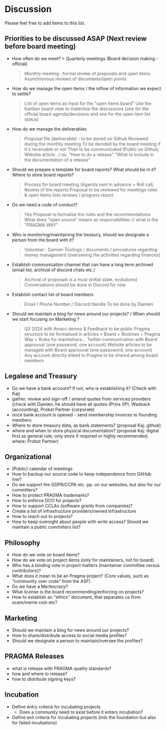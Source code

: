# Discussion

Please feel free to add items to this list.

## Priorities to be discussed ASAP (Next review before board meeting)
- How often do we meet? > Quarterly meetings (Board decision making -official)
  > Monthly meeting : formal review of proposals and open items
  > Asynchronous reviews of documents/open points
  
- How do we manage the open items / the inflow of information we expect to settle?
  > List of open items as input for the "open items board"
  > Use the Kanban board view to materilize the discussions (one for the official board agenda/decisions and one for the open item list status)

- How do we manage the deliverables
  > Proposal file (deliverable) - to be stored on Github
  > Reviewed during the monthly meeting
  > To be decided by the board meeting if it's receivable or not
  > Then to be communicated (Public on Github, Website article...)
  > ex: "How to do a release" "What to include in the documentation of a release" 

- Should we prepare a template for board reports? What should be in it? Where to store board reports?
  > Process for board meeting (Agenda sent in advance > Roll call; Review of the reports 
  > Proposal to be reviewed for meetings rules & open items lists reviews / progress report 
  
- Do we need a code of conduct?
  > Yes
  > Proposal to formalise the rules and the recommendations
  > What does "open source" means as responsibilities // what is the "PRAGMA WAY"
 
- Who is monitoring/maintaining the treasury, should we designate a person from the board with it?
  > Volunteer : Damien
  > Toolings / documents / procedures regarding money management (overseeing the activities regarding finances)
  
- Establish communication channel that can have a long term archived (email list, archival of discord chats etc.)
  > Archival of proposals is a must (initial state, evolutions)
  > Conversations should be done in Discord for now

- Establish contact list of board members
  > Email / Phone Number / Discord Handle
  > To be done by Damien 
  
- Should we maintain a blog for news around our projects? / When should we start focusing on Marketing ?
  > Q3 2024 with Amaru demos & Feedback to be public
  > Pragma structure to be formalised in articles > Board + Routines + Pragma Way + Rules for maintainers...
  > Twitter communication with Board approuval (one password, one account)
  > Website articles to be managed with Board approuval (one passoword, one account)
  > Any account directly linked to Pragma to be shared among board members 
  

## Legalese and Treasury
- Do we have a bank account? If not, who is establishing it? (Check with Kaj)
- gather, review and sign-off / amend quotes from services providers (check with Damien, he should have all quotes (Prins (IP), Wadsack (accounting), Probst Partner (corporate)
- once bank account is opened - send membership invoices to founding members
- Where to store treasury data, as bank statements? (proposal Kaj: github)
- where and when to store physical documentation? (proposal Kaj: digital first as general rule; only store if required or highly recommended; where: Probst Partner)

## Organizational
- (Public) calendar of meetings
- How to backup our source code to keep independence from GitHub low?
- Do we support the GDPR/CCPA etc. pp. on our websites, but also for our committers?
- How to protect PRAGMA trademarks?
- How to enforce DCO for projects?
- How to support CCLAs (software grants from companies)?
- Create a list of infrastructure providers/owned infrastructure
- How to reach out to projects?
- How to keep oversight about people with write access? Should we maintain a public committers list?

## Philosophy

- How do we vote on board items?
- How do we vote on project items (only for maintainers, not for board)
- Who has a binding vote in project matters (maintainer committee versus contributors)?
- What does it mean to be an Pragma project? (Core values, such as "community over code" from the ASF)
- Do we have a Meritocracy?
- What license is the board recommending/enforcing on projects?
- How to establish an "ethics" document, that separates us from scam/meme coin etc?

## Marketing

- Should we maintain a blog for news around our projects?
- How to share/distribute access to social media profiles?
- Should we designate a person to maintain/oversee the profiles?

## PRAGMA Releases

- what is release with PRAGMA quality standards?
- how and where to release?
- how to distribute signing keys?

## Incubation

- Define entry criteria for incubating projects
  - Does a community need to exist before it enters incubation?
- Define exit criteria for incubating projects (into the foundation but also for failed incubations)
